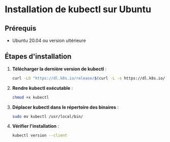 # Installation de kubectl sur Ubuntu

## Prérequis
- Ubuntu 20.04 ou version ultérieure

## Étapes d'installation
1. **Télécharger la dernière version de kubectl** :
   ```bash
   curl -LO "https://dl.k8s.io/release/$(curl -L -s https://dl.k8s.io/release/stable.txt)/bin/linux/amd64/kubectl"
   ```

2. **Rendre kubectl exécutable** :
   ```bash
   chmod +x kubectl
   ```

3. **Déplacer kubectl dans le répertoire des binaires** :
   ```bash
   sudo mv kubectl /usr/local/bin/
   ```

4. **Vérifier l'installation** :
   ```bash
   kubectl version --client
   ```

